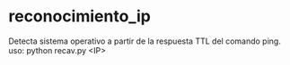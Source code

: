 # reconocimiento_ip
Detecta sistema operativo a partir de la respuesta TTL del comando ping. uso: python recav.py &lt;IP>
